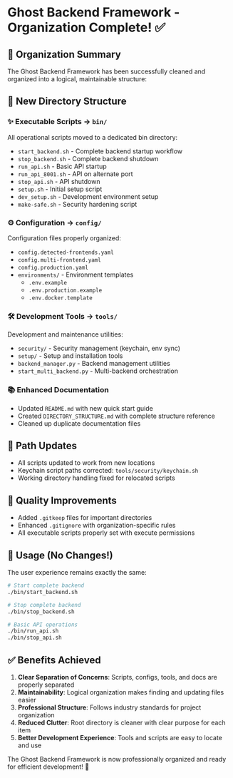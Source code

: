 # Ghost Backend Framework - Organization Complete! ✅

## 🎯 Organization Summary

The Ghost Backend Framework has been successfully cleaned and organized into a logical, maintainable structure:

## 📂 New Directory Structure

### ✨ **Executable Scripts** → `bin/`
All operational scripts moved to a dedicated bin directory:
- `start_backend.sh` - Complete backend startup workflow
- `stop_backend.sh` - Complete backend shutdown  
- `run_api.sh` - Basic API startup
- `run_api_8001.sh` - API on alternate port
- `stop_api.sh` - API shutdown
- `setup.sh` - Initial setup script
- `dev_setup.sh` - Development environment setup
- `make-safe.sh` - Security hardening script

### ⚙️ **Configuration** → `config/`
Configuration files properly organized:
- `config.detected-frontends.yaml`
- `config.multi-frontend.yaml` 
- `config.production.yaml`
- `environments/` - Environment templates
  - `.env.example`
  - `.env.production.example`
  - `.env.docker.template`

### 🛠️ **Development Tools** → `tools/`
Development and maintenance utilities:
- `security/` - Security management (keychain, env sync)
- `setup/` - Setup and installation tools
- `backend_manager.py` - Backend management utilities
- `start_multi_backend.py` - Multi-backend orchestration

### 📚 **Enhanced Documentation**
- Updated `README.md` with new quick start guide
- Created `DIRECTORY_STRUCTURE.md` with complete structure reference
- Cleaned up duplicate documentation files

## 🔧 **Path Updates**
- All scripts updated to work from new locations
- Keychain script paths corrected: `tools/security/keychain.sh`
- Working directory handling fixed for relocated scripts

## 🎯 **Quality Improvements**
- Added `.gitkeep` files for important directories
- Enhanced `.gitignore` with organization-specific rules
- All executable scripts properly set with execute permissions

## 🚀 **Usage (No Changes!)**

The user experience remains exactly the same:
```bash
# Start complete backend
./bin/start_backend.sh

# Stop complete backend  
./bin/stop_backend.sh

# Basic API operations
./bin/run_api.sh
./bin/stop_api.sh
```

## ✅ **Benefits Achieved**

1. **Clear Separation of Concerns**: Scripts, configs, tools, and docs are properly separated
2. **Maintainability**: Logical organization makes finding and updating files easier
3. **Professional Structure**: Follows industry standards for project organization
4. **Reduced Clutter**: Root directory is cleaner with clear purpose for each item
5. **Better Development Experience**: Tools and scripts are easy to locate and use

The Ghost Backend Framework is now professionally organized and ready for efficient development! 🎉
